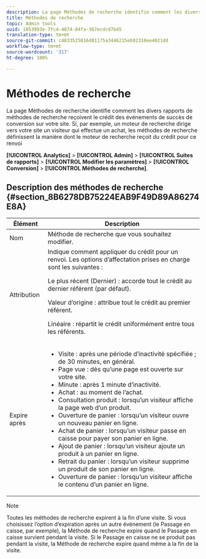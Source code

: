 ```yaml
---
description: La page Méthodes de recherche identifie comment les divers rapports de méthodes de recherche reçoivent le crédit des événements de succès de conversion sur votre site. Si, par exemple, un moteur de recherche dirige vers votre site un visiteur qui effectue un achat, les méthodes de recherche définissent la manière dont le moteur de recherche reçoit du crédit pour ce renvoi
title: Méthodes de recherche
topic: Admin tools
uuid: 1053993e-7fc4-4874-84fa-367ecdcd7b45
translation-type: tm+mt
source-git-commit: c4833525816d81175a3446215eb92310ee4021dd
workflow-type: tm+mt
source-wordcount: '317'
ht-degree: 100%

---
```



# Méthodes de recherche

La page Méthodes de recherche identifie comment les divers rapports de méthodes de recherche reçoivent le crédit des événements de succès de conversion sur votre site. Si, par exemple, un moteur de recherche dirige vers votre site un visiteur qui effectue un achat, les méthodes de recherche définissent la manière dont le moteur de recherche reçoit du crédit pour ce renvoi

**[!UICONTROL Analytics]** > **[!UICONTROL Admin]** > **[!UICONTROL Suites de rapports]** > **[!UICONTROL Modifier les paramètres]** > **[!UICONTROL Conversion]** > **[!UICONTROL Méthodes de recherche]**.

## Description des méthodes de recherche {#section_8B6278DB75224EAB9F49D89A86274E8A}

<table id="table_8ABC1C9BD63F419082E4C4C69E401526"> 
 <thead> 
  <tr> 
   <th colname="col1" class="entry"> Élément </th> 
   <th colname="col2" class="entry"> Description </th> 
  </tr> 
 </thead>
 <tbody> 
  <tr> 
   <td colname="col1"> Nom </td> 
   <td colname="col2"> Méthode de recherche que vous souhaitez modifier. </td> 
  </tr> 
  <tr> 
   <td colname="col1"> Attribution </td> 
   <td colname="col2"> Indique comment appliquer du crédit pour un renvoi. Les options d’affectation prises en charge sont les suivantes : <p> <span class="uicontrol"> Le plus récent (Dernier) :</span> accorde tout le crédit au dernier référent (par défaut). </p> <p> <span class="uicontrol"> Valeur d’origine :</span> attribue tout le crédit au premier référent. </p> <p> <span class="uicontrol"> Linéaire :</span> répartit le crédit uniformément entre tous les référents. </p> </td> 
  </tr> 
  <tr> 
   <td colname="col1"> Expire après </td> 
   <td colname="col2"> 
    <ul id="ul_95EB224CAD164E9997B148E08AFA5F9B"> 
     <li id="li_C240460C21E14AA498D2EA62B9354710"> <span class="uicontrol"> Visite :</span> après une période d’inactivité spécifiée ; de 30 minutes, en général. </li> 
     <li id="li_A3AE5438919E44B68DF99BEEA60C44EE"> <span class="uicontrol"> Page vue :</span> dès qu’une page est ouverte sur votre site. </li> 
     <li id="li_D5E20FEF313E4C5B99E7097CA175761A"> <span class="uicontrol"> Minute :</span> après 1 minute d’inactivité. </li> 
     <li id="li_7315AA3EDDBB47A2BEA3C173881378A1"> <span class="uicontrol"> Achat :</span> au moment de l’achat. </li> 
     <li id="li_C0CF07581654472C9C9EC944E6F18164"> <span class="uicontrol"> Consultation produit :</span> lorsqu’un visiteur affiche la page web d’un produit. </li> 
     <li id="li_A1B04065150B407491D2EC78EC0DBDF5"> <span class="uicontrol"> Ouverture de panier :</span> lorsqu’un visiteur ouvre un nouveau panier en ligne. </li> 
     <li id="li_2AA50C6B9CB14500B67909CDF2AA700C"> <span class="uicontrol"> Achat de panier :</span> lorsqu’un visiteur passe en caisse pour payer son panier en ligne. </li> 
     <li id="li_F58CE6FB8DCE4BE4927FFCB35A6D8E31"> <span class="uicontrol"> Ajout de panier :</span> lorsqu’un visiteur ajoute un produit à un panier en ligne. </li> 
     <li id="li_AD7C846F46604FC48E0919ACB7515E14"> <span class="uicontrol"> Retrait du panier :</span> lorsqu’un visiteur supprime un produit de son panier en ligne. </li> 
     <li id="li_EB66E0563F564C9F985BE922DABD0A56"> <span class="uicontrol"> Ouverture de panier :</span> lorsqu’un visiteur affiche le contenu d’un panier en ligne. </li> 
    </ul> </td> 
  </tr> 
 </tbody> 
</table>

>[!NOTE]
>
>Toutes les méthodes de recherche expirent à la fin d’une visite. Si vous choisissez l’option d’expiration après un autre événement (le Passage en caisse, par exemple), la Méthode de recherche expire quand le Passage en caisse survient pendant la visite. Si le Passage en caisse ne se produit pas pendant la visite, la Méthode de recherche expire quand même à la fin de la visite.

